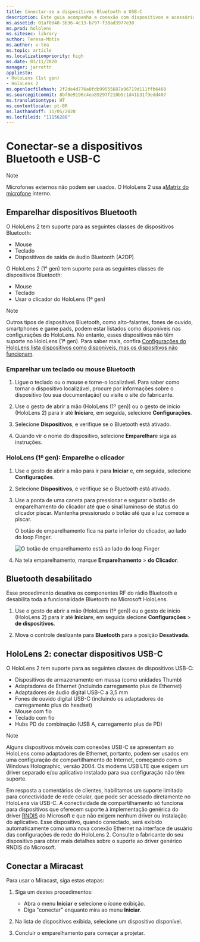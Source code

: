 ```yaml
---
title: Conectar-se a dispositivos Bluetooth e USB-C
description: Este guia acompanha a conexão com dispositivos e acessórios Bluetooth e USB-C.
ms.assetid: 01af0848-3b36-4c13-b797-f38ad3977e30
ms.prod: hololens
ms.sitesec: library
author: Teresa-Motiv
ms.author: v-tea
ms.topic: article
ms.localizationpriority: high
ms.date: 03/11/2020
manager: jarrettr
appliesto:
- HoloLens (1st gen)
- HoloLens 2
ms.openlocfilehash: 2f2de4d776a0fdb99555687a96719d111ffb6460
ms.sourcegitcommit: 8bf8e9196c4ea89297f210b5c1d41b31f9edd407
ms.translationtype: HT
ms.contentlocale: pt-BR
ms.lasthandoff: 11/05/2020
ms.locfileid: "11156288"
---
```

# Conectar-se a dispositivos Bluetooth e USB-C

> [!NOTE]
> Microfones externos não podem ser usados. O HoloLens 2 usa a[Matriz do microfone](hololens2-hardware.md#audio-and-speech) interno.

## Emparelhar dispositivos Bluetooth

O HoloLens 2 tem suporte para as seguintes classes de dispositivos Bluetooth:

- Mouse
- Teclado
- Dispositivos de saída de áudio Bluetooth (A2DP)

O HoloLens 2 (1° gen) tem suporte para as seguintes classes de dispositivos Bluetooth:

- Mouse
- Teclado
- Usar o clicador do HoloLens (1ª gen)

> [!NOTE]
> Outros tipos de dispositivos Bluetooth, como alto-falantes, fones de ouvido, smartphones e game pads, podem estar listados como disponíveis nas configurações do HoloLens. No entanto, esses dispositivos não têm suporte no HoloLens (1ª gen). Para saber mais, confira [Configurações do HoloLens lista dispositivos como disponíveis, mas os dispositivos não funcionam](hololens-FAQ.md#hololens-settings-lists-devices-as-available-but-the-devices-dont-work).

### Emparelhar um teclado ou mouse Bluetooth

1. Ligue o teclado ou o mouse e torne-o localizável. Para saber como tornar o dispositivo localizável, procure por informações sobre o dispositivo (ou sua documentação) ou visite o site do fabricante.

1. Use o gesto de abrir a mão (HoloLens (1º gen)) ou o gesto de início (HoloLens 2) para ir até **Iniciar**e, em seguida, selecione **Configurações**.

1. Selecione **Dispositivos**, e verifique se o Bluetooth está ativado.  

1. Quando vir o nome do dispositivo, selecione **Emparelhar**e siga as instruções.

### HoloLens (1º gen): Emparelhe o clicador

1. Use o gesto de abrir a mão para ir para **Iniciar** e, em seguida, selecione **Configurações**.

1. Selecione **Dispositivos**, e verifique se o Bluetooth está ativado.

1. Use a ponta de uma caneta para pressionar e segurar o botão de emparelhamento do clicador até que o sinal luminoso de status do clicador piscar. Mantenha pressionado o botão até que a luz comece a piscar.  

   O botão de emparelhamento fica na parte inferior do clicador, ao lado do loop Finger.
   
   ![O botão de emparelhamento está ao lado do loop Finger](images/use-hololens-clicker-1.png)
   
1. Na tela emparelhamento, marque **Emparelhamento** > **do Clicador**.

## Bluetooth desabilitado

Esse procedimento desativa os componentes RF do rádio Bluetooth e desabilita toda a funcionalidade Bluetooth no Microsoft HoloLens.

1. Use o gesto de abrir a mão (HoloLens (1º gen)) ou o gesto de início (HoloLens 2) para ir até **Iniciar**e, em seguida slecione **Configurações** > **de dispositivos**.

1. Mova o controle deslizante para **Bluetooth** para a posição **Desativada**.

## HoloLens 2: conectar dispositivos USB-C

O HoloLens 2 tem suporte para as seguintes classes de dispositivos USB-C:

- Dispositivos de armazenamento em massa (como unidades Thumb)
- Adaptadores de Ethernet (incluindo carregamento plus de Ethernet)
- Adaptadores de áudio digital USB-C a 3,5 mm
- Fones de ouvido digital USB-C (incluindo os adaptadores de carregamento plus do headset)
- Mouse com fio
- Teclado com fio
- Hubs PD de combinação (USB A, carregamento plus de PD)

> [!NOTE]
> Alguns dispositivos móveis com conexões USB-C se apresentam ao HoloLens como adaptadores de Ethernet, portanto, podem ser usados em uma configuração de compartilhamento de Internet, começando com o Windows Holographic, versão 2004. Os modems USB LTE que exigem um driver separado e/ou aplicativo instalado para sua configuração não têm suporte.

Em resposta a comentários de clientes, habilitamos um suporte limitado para conectividade de rede celular, que pode ser acessado diretamente no HoloLens via USB-C.  A conectividade de compartilhamento só funciona para dispositivos que oferecem suporte à implementação genérica do driver [RNDIS](https://docs.microsoft.com/windows-hardware/drivers/network/overview-of-remote-ndis--rndis-) do Microsoft e que não exigem nenhum driver ou instalação do aplicativo.  Esse dispositivo, quando conectado, será exibido automaticamente como uma nova conexão Ethernet na interface de usuário das configurações de rede do HoloLens 2. Consulte o fabricante do seu dispositivo para obter mais detalhes sobre o suporte ao driver genérico RNDIS do Microsoft.

## Conectar a Miracast

Para usar o Miracast, siga estas etapas:

1. Siga um destes procedimentos:  

   - Abra o menu **Iniciar** e selecione o ícone exibição.
   - Diga "conectar" enquanto mira ao menu **Iniciar**.  

1. Na lista de dispositivos exibida, selecione um dispositivo disponível.

1. Concluir o emparelhamento para começar a projetar.

